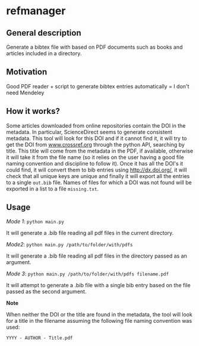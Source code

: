 # refmanager

## General description

Generate a bibtex file with based on PDF documents such as books and articles included in a directory.


## Motivation
Good PDF reader + script to generate bibtex entries automatically = I don't need Mendeley

## How it works?

Some articles downloaded from online repositories contain the DOI in the metadata. In particular, ScienceDirect seems to generate consistent metadata. This tool will look for this DOI and if it cannot find it, it will try to get the DOI from www.crossref.org through the python API, searching by title. This title will come from the metadata in the PDF, if available, otherwise it will take it from the file name (so it relies on the user having a good file naming convention and discipline to follow it). Once it has all the DOI's it could find, it will convert them to bib entries using http://dx.doi.org/<doi>, it will check that all unique keys are unique and finally it will export all the entries to a single `out.bib` file. Names of files for which a DOI was not found will be exported in a list to a file `missing.txt`.

## Usage

*Mode 1*: `python main.py`

It will generate a .bib file reading all pdf files in the current directory.

*Mode2*: `python main.py /path/to/folder/with/pdfs`

It will generate a .bib file reading all pdf files in the directory passed as an argument.

*Mode 3*: `python main.py /path/to/folder/with/pdfs filename.pdf`

It will attempt to generate a .bib file with a single bib entry based on the file passed as the second argument.

**Note**

When neither the DOI or the title are found in the metadata, the tool will look for a title in the filename assuming the following file naming convention was used:

```YYYY - AUTHOR - Title.pdf```



